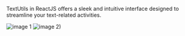 TextUtils in ReactJS offers a sleek and intuitive interface designed to streamline your text-related activities.

![image 1](https://github.com/sarveshparode/TextUtils-website-in-ReactJS/assets/149134150/4c2075a3-67fc-404c-9a3f-0b869e2b7678)
![image 2)](https://github.com/sarveshparode/TextUtils-website-in-ReactJS/assets/149134150/48495c43-e2b1-49e0-8f63-1b988b751e92)
